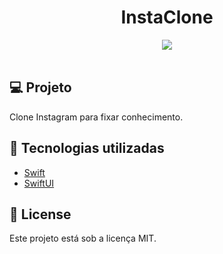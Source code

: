 <h1 align="center">
InstaClone
</h1>

<div align="center">
  <img src="./gif/instaClone.gif"/>
 </div>

 </br>

## 💻 Projeto

Clone Instagram para fixar conhecimento.

## 🚀 Tecnologias utilizadas

- [Swift](https://developer.apple.com/swift/)
- [SwiftUI](https://developer.apple.com/xcode/swiftui/)

## 📄 License

Este projeto está sob a licença MIT.
